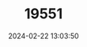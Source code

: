 ---
title: "19551"
category: "Rhinolophus malayanus"
draft: false
date: 2024-02-22 13:03:50
languages:
  English: ["Malayan Horseshoe Bat"]
---